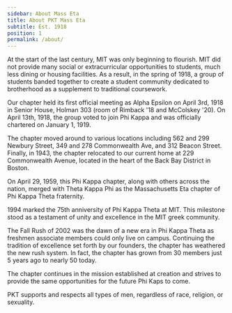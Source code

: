 ```yaml
---
sidebar: About Mass Eta
title: About PKT Mass Eta
subtitle: Est. 1918
position: 1
permalink: /about/
---
```

At the start of the last century, MIT was only beginning to flourish. MIT did not provide many social or extracurricular opportunities to students, much less dining or housing facilities. As a result, in the spring of 1918, a group of students banded together to create a student community dedicated to brotherhood as a supplement to traditional coursework.

Our chapter held its first official meeting as Alpha Epsilon on April 3rd, 1918 in Senior House, Holman 303 (room of Rimback '18 and McColskey '20). On April 13th, 1918, the group voted to join Phi Kappa and was officially chartered on January 1, 1919.

The chapter moved around to various locations including 562 and 299 Newbury Street, 349 and 278 Commonwealth Ave, and 312 Beacon Street. Finally, in 1943, the chapter relocated to our current home at 229 Commonwealth Avenue, located in the heart of the Back Bay District in Boston.

On April 29, 1959, this Phi Kappa chapter, along with others across the nation, merged with Theta Kappa Phi as the Massachusetts Eta chapter of Phi Kappa Theta fraternity.

1994 marked the 75th anniversity of Phi Kappa Theta at MIT. This milestone stood as a testament of unity and excellence in the MIT greek community.

The Fall Rush of 2002 was the dawn of a new era in Phi Kappa Theta as freshmen associate members could only live on campus. Continuing the tradition of excellence set forth by our founders, the chapter has weathered the new rush system. In fact, the chapter has grown from 30 members just 5 years ago to nearly 50 today.

The chapter continues in the mission established at creation and strives to provide the same opportunities for the future Phi Kaps to come.

PKT supports and respects all types of men, regardless of race, religion, or sexuality.
